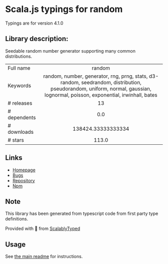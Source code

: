 
# Scala.js typings for random

Typings are for version 4.1.0

## Library description:
Seedable random number generator supporting many common distributions.

|                    |                 |
| ------------------ | :-------------: |
| Full name          | random |
| Keywords           | random, number, generator, rng, prng, stats, d3-random, seedrandom, distribution, pseudorandom, uniform, normal, gaussian, lognormal, poisson, exponential, irwinhall, bates |
| # releases         | 13 |
| # dependents       | 0.0 |
| # downloads        | 138424.33333333334 |
| # stars            | 113.0 |

## Links
- [Homepage](https://github.com/transitive-bullshit/random#readme)
- [Bugs](https://github.com/transitive-bullshit/random/issues)
- [Repository](https://github.com/transitive-bullshit/random)
- [Npm](https://www.npmjs.com/package/random)
    


## Note
This library has been generated from typescript code from first party type definitions.

Provided with :purple_heart: from [ScalablyTyped](https://github.com/oyvindberg/ScalablyTyped)

## Usage
See [the main readme](../../readme.md) for instructions.


